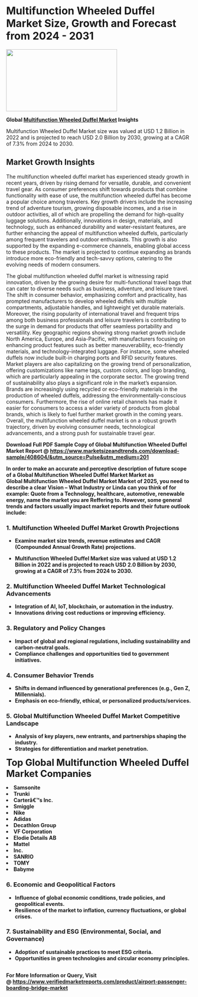 <H1>Multifunction Wheeled Duffel Market Size, Growth and Forecast from 2024 - 2031</H1><img class="aligncenter size-medium wp-image-584254" src="https://thirdeyenews.in/wp-content/uploads/2024/09/Global-Market-Research-300x168.jpeg" alt="" width="300" height="168" /><p><strong>Global&nbsp;<a href="https://www.marketsizeandtrends.com/download-sample/408604/&amp;utm_source=Pulse&amp;utm_medium=201">Multifunction Wheeled Duffel Market</a> Insights</strong></p><p>Multifunction Wheeled Duffel Market size was valued at USD 1.2 Billion in 2022 and is projected to reach USD 2.0 Billion by 2030, growing at a CAGR of 7.3% from 2024 to 2030.</p><p><h2>Market Growth Insights</h2> <p>The multifunction wheeled duffel market has experienced steady growth in recent years, driven by rising demand for versatile, durable, and convenient travel gear. As consumer preferences shift towards products that combine functionality with ease of use, the multifunction wheeled duffel has become a popular choice among travelers. Key growth drivers include the increasing trend of adventure tourism, growing disposable incomes, and a rise in outdoor activities, all of which are propelling the demand for high-quality luggage solutions. Additionally, innovations in design, materials, and technology, such as enhanced durability and water-resistant features, are further enhancing the appeal of multifunction wheeled duffels, particularly among frequent travelers and outdoor enthusiasts. This growth is also supported by the expanding e-commerce channels, enabling global access to these products. The market is projected to continue expanding as brands introduce more eco-friendly and tech-savvy options, catering to the evolving needs of modern consumers.</p> <p><strong></strong></p> <p>The global multifunction wheeled duffel market is witnessing rapid innovation, driven by the growing desire for multi-functional travel bags that can cater to diverse needs such as business, adventure, and leisure travel. The shift in consumer behavior, emphasizing comfort and practicality, has prompted manufacturers to develop wheeled duffels with multiple compartments, adjustable handles, and lightweight yet durable materials. Moreover, the rising popularity of international travel and frequent trips among both business professionals and leisure travelers is contributing to the surge in demand for products that offer seamless portability and versatility. Key geographic regions showing strong market growth include North America, Europe, and Asia-Pacific, with manufacturers focusing on enhancing product features such as better maneuverability, eco-friendly materials, and technology-integrated luggage. For instance, some wheeled duffels now include built-in charging ports and RFID security features. Market players are also capitalizing on the growing trend of personalization, offering customizations like name tags, custom colors, and logo branding, which are particularly appealing in the corporate sector. The growing trend of sustainability also plays a significant role in the market’s expansion. Brands are increasingly using recycled or eco-friendly materials in the production of wheeled duffels, addressing the environmentally-conscious consumers. Furthermore, the rise of online retail channels has made it easier for consumers to access a wider variety of products from global brands, which is likely to fuel further market growth in the coming years. Overall, the multifunction wheeled duffel market is on a robust growth trajectory, driven by evolving consumer needs, technological advancements, and a strong push for sustainable travel gear.</p> <p><strong></p><p><span class=""><strong>Download Full PDF Sample Copy of Global Multifunction Wheeled Duffel Market Report</strong> @ <a href="https://www.marketsizeandtrends.com/download-sample/408604/&amp;utm_source=Pulse&amp;utm_medium=201" target="_blank">https://www.marketsizeandtrends.com/download-sample/408604/&amp;utm_source=Pulse&amp;utm_medium=201</a></span></p><p>In order to make an accurate and perceptive description of future scope of a Global&nbsp;Multifunction Wheeled Duffel Market Market as Global&nbsp;Multifunction Wheeled Duffel Market Market of 2025, you need to describe a clear Vision &ndash; What Industry or Linda can you think of for example: Quote from a Technology, healthcare, automotive, renewable energy, name the market you are Reffering to. However, some general trends and factors usually impact market reports and their future outlook include:</p><h3>1.&nbsp;<strong>Multifunction Wheeled Duffel Market Growth Projections</strong></h3><ul><li>Examine market size trends, revenue estimates and CAGR (Compounded Annual Growth Rate) projections.</li><li><p>Multifunction Wheeled Duffel Market size was valued at USD 1.2 Billion in 2022 and is projected to reach USD 2.0 Billion by 2030, growing at a CAGR of 7.3% from 2024 to 2030.</p></li></ul><h3>2.&nbsp;<strong>Multifunction Wheeled Duffel Market Technological Advancements</strong></h3><ul><li>Integration of AI, IoT, blockchain, or automation in the industry.</li><li>Innovations driving cost reductions or improving efficiency.</li></ul><h3>3.&nbsp;<strong>Regulatory and Policy Changes</strong></h3><ul><li>Impact of global and regional regulations, including sustainability and carbon-neutral goals.</li><li>Compliance challenges and opportunities tied to government initiatives.</li></ul><h3>4.&nbsp;<strong>Consumer Behavior Trends</strong></h3><ul><li>Shifts in demand influenced by generational preferences (e.g., Gen Z, Millennials).</li><li>Emphasis on eco-friendly, ethical, or personalized products/services.</li></ul><h3>5.&nbsp;<strong>Global Multifunction Wheeled Duffel Market Competitive Landscape</strong></h3><ul><li>Analysis of key players, new entrants, and partnerships shaping the industry.</li><li>Strategies for differentiation and market penetration.</li></ul><p data-pm-slice="1 1 []"><span style="color: inherit; font-family: inherit; font-size: 25px;">Top Global Multifunction Wheeled Duffel Market Companies</span></p><div class="" data-test-id=""><p><li>Samsonite</li><li> Trunki</li><li> Carterâ€™s Inc.</li><li> Smiggle</li><li> Nike</li><li> Adidas</li><li> Decathlon Group</li><li> VF Corporation</li><li> Elodie Details AB</li><li> Mattel</li><li> Inc.</li><li> SANRIO</li><li> TOMY</li><li> Babyme</li></p></div><h3>6.&nbsp;<strong>Economic and Geopolitical Factors</strong></h3><ul><li>Influence of global economic conditions, trade policies, and geopolitical events.</li><li>Resilience of the market to inflation, currency fluctuations, or global crises.</li></ul><h3>7.&nbsp;<strong>Sustainability and ESG (Environmental, Social, and Governance)</strong></h3><ul><li>Adoption of sustainable practices to meet ESG criteria.</li><li>Opportunities in green technologies and circular economy principles.</li></ul><h2><strong style="font-size: 14px;">For More Information or Query, Visit @&nbsp;</strong><a style="background-color: #ffffff; font-size: 14px;" href="https://www.marketsizeandtrends.com/report/multifunction-wheeled-duffel-market/" target="_blank">https://www.verifiedmarketreports.com/product/airport-passenger-boarding-bridge-market</a></h2>
